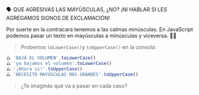 :speaking_head: QUE AGRESIVAS LAS MAYÚSCULAS, ¿NO? ¡NI HABLAR SI LES AGREGAMOS SIGNOS DE EXCLAMACIÓN!

Por suerte en la contracara tenemos a las calmas minúsculas. En JavaScript podemos pasar un texto en mayúsculas a minúsculas y viceversa. :man_shrugging:

> Probemos `toLowerCase()`y `toUpperCase()` en la consola:
>
```javascript
ム 'BAJÁ EL VOLUMEN'.toLowerCase()
ム 'ya bajamos el volumen'.toLowerCase()
ム '¡Ahora sí!'.toUpperCase()
ム 'NECESITO MAYÚSCULAS MÁS GRANDES'.toUpperCase()

```
> ¿Te imaginás qué va a pasar en cada caso?